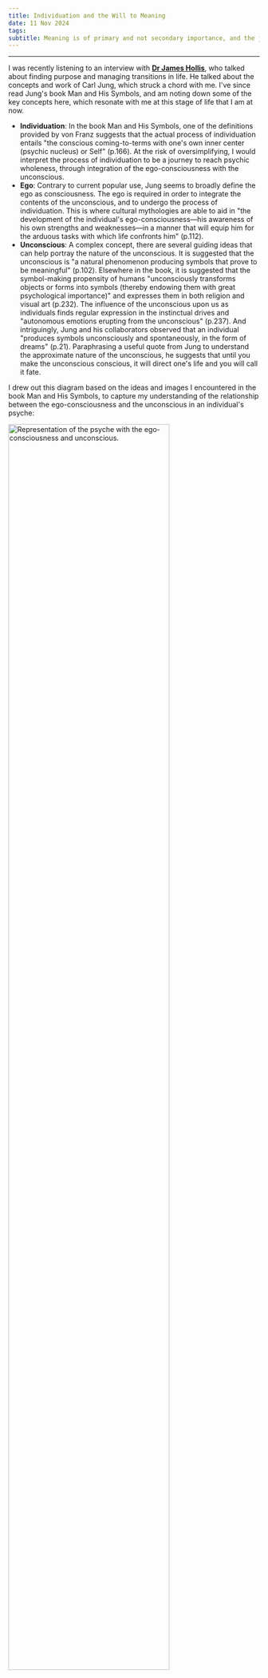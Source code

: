 ```yaml
---
title: Individuation and the Will to Meaning
date: 11 Nov 2024
tags:
subtitle: Meaning is of primary and not secondary importance, and the journey of individuation.
---
```


***
I was recently listening to an interview with  <a class="link" style="font-weight:bold" target="_blank" href="https://www.hubermanlab.com/episode/dr-james-hollis-how-to-find-your-true-purpose-create-your-best-life">Dr James Hollis</a>, who talked about finding purpose and managing transitions in life. He talked about the concepts and work of Carl Jung, which struck a chord with me. I've since read Jung's book Man and His Symbols, and am noting down some of the key concepts here, which resonate with me at this stage of life that I am at now. 

* **Individuation**: In the book Man and His Symbols, one of the definitions provided by von Franz suggests that the actual process of individuation entails "the conscious coming-to-terms with one's own inner center (psychic nucleus) or Self" (p.166). At the risk of oversimplifying, I would interpret the process of individuation to be a journey to reach psychic wholeness, through integration of the ego-consciousness with the unconscious.
* **Ego**: Contrary to current popular use, Jung seems to broadly define the ego as consciousness. The ego is required in order to integrate the contents of the unconscious, and to undergo the process of individuation. This is where cultural mythologies are able to aid in "the development of the individual's ego-consciousness—his awareness of his own strengths and weaknesses—in a manner that will equip him for the arduous tasks with which life confronts him" (p.112).
* **Unconscious**: A complex concept, there are several guiding ideas that can help portray the nature of the unconscious. It is suggested that the unconscious is "a natural phenomenon producing symbols that prove to be meaningful" (p.102). Elsewhere in the book, it is suggested that the symbol-making propensity of humans "unconsciously transforms objects or forms into symbols (thereby endowing them with great psychological importance)" and expresses them in both religion and visual art (p.232). The influence of the unconscious upon us as individuals finds regular expression in the instinctual drives and "autonomous emotions erupting from the unconscious" (p.237). And intriguingly, Jung and his collaborators observed that an individual "produces symbols unconsciously and spontaneously, in the form of dreams" (p.21). Paraphrasing a useful quote from Jung to understand the approximate nature of the unconscious, he suggests that until you make the unconscious conscious, it will direct one's life and you will call it fate.

I drew out this diagram based on the ideas and images I encountered in the book Man and His Symbols, to capture my understanding of the relationship between the ego-consciousness and the unconscious in an individual's psyche:

<img src="https://miro.medium.com/v2/resize:fit:786/format:webp/1*nXqWKmTYw8DqSzMZdfD7fw.png" alt="Representation of the psyche with the ego-consciousness and unconscious." width="80%">
<br>*Representation of the psyche with the ego-consciousness and unconscious.*

To me, the process of individuation is a journey towards meaning. A concept I derived from reading Viktor Frankl's book "Man's Search For Meaning" is the primacy of the will to meaning.  Many of us are familiar with the notion of Maslow's hierarchy of needs, which places actualisation at the top of the pyramid, which could be taken to imply that meaning and purpose are a luxury compared to our basic needs. However, Frankl put forward a powerful insight in his book, in which he observed that in the concentration camps, the individuals who were likeliest to survive were those that had meaning to live for, while a pattern of behaviour was observed in those whose "meaning orientation had subsided", where they eventually gave up and succumbed in a matter of hours under the extreme conditions. This left a deep impression upon me, that effectively; ***Meaning is of primary importance, and not secondary***.

I've pulled out a list of questions provided by Dr James Hollis in his book "<a class="link" style="font-weight:bold" target="_blank" href="https://www.goodreads.com/notes/6603378-finding-meaning-in-the-second-half-of-life/54118518-evtan">Finding Meaning in the Second Half of Life</a>", to help guide this journey of individuation. I've found these useful for journalling purposes, to help prompt my writing entries and contemplation.

* Is the life you are living too small for your soul's desire? <br>
* What has brought you to this place in your journey, this moment in your life?
* What is true for you that wants to live out in the world?
* Where are you blocked by fear, stuck, rigid, resistant to change?
* What is the fear beneath the fear? The fear that intimidates you only gains its power from the wiring beneath it, the wiring of history, which leads to a deeper fear, a fear from your past. This circuitry activates the old message that this fear, this issue, is larger than you, and so you ignore the conscious, empowered adult you have become since then.
* Why, even when things are going well, do things not feel quite right?
* Why does life seem a script written elsewhere, and you barely consulted, if at all?
* Where do you avoid conflict, the necessary conflict of values, and therefore avoid living in fidelity with who you are?
* What ideas, habits, behavioral patterns are holding you back from the large journey of the soul? What secondary gains do you receive by staying mired in the old—security, predictability, validation from others? Are you now tired enough, hurting enough to begin to take the soul’s journey on?
* Where are you still looking for permission to live your life? Do you think that someone else is going to give it to you? What are you waiting for, someone else to write the script of your life for you?
* Where do you need to grow up? When will this happen? Do you think someone else will do it for you?
* What have you always felt called toward, but feared to do? What new life wishes to come into being through you?
* Why is now the time, if ever it is to happen, for you to answer the summons of the soul, to live the second, larger life?

I find this poem by Mary Oliver captures this notion of the journey of individuation beautifully:
### The Journey by Mary Oliver
*One day you finally knew
<br>what you had to do, and began,
<br>though the voices around you
<br>kept shouting
<br>their bad advice—
<br>though the whole house
<br>began to tremble
<br>and you felt the old tug
<br>at your ankles.
<br>"Mend my life!"
<br>each voice cried.
<br>But you didn't stop.
<br>You knew what you had to do,
<br>though the wind pried
<br>with its stiff fingers
<br>at the very foundations,
<br>though their melancholy
<br>was terrible.
<br>It was already late
<br>enough, and a wild night,
<br>and the road full of fallen
<br>branches and stones.
<br>But little by little,
<br>as you left their voices behind,
<br>the stars began to burn
<br>through the sheets of clouds,
<br>and there was a new voice
<br>which you slowly
<br>recognized as your own,
<br>that kept you company
<br>as you strode deeper and deeper
<br>into the world,
<br>determined to do
<br>the only thing you could do—
<br>determined to save
<br>the only life you could save.*





***
